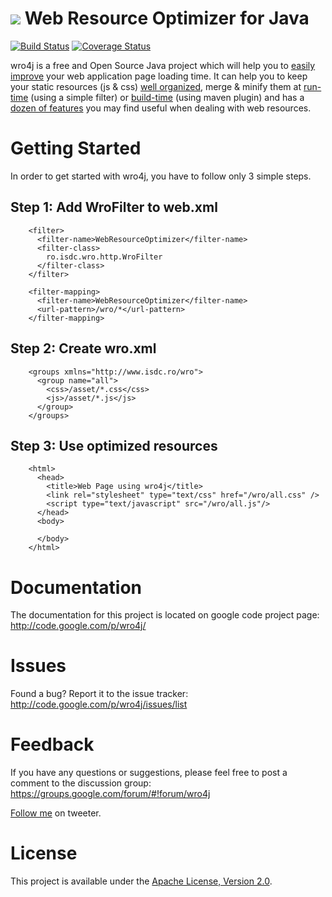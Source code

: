 # <img src="http://code.google.com/p/wro4j/logo"> Web Resource Optimizer for Java
[![Build Status](https://api.travis-ci.org/alexo/wro4j.png)](http://travis-ci.org/alexo/wro4j)
[![Coverage Status](https://coveralls.io/repos/alexo/wro4j/badge.png)](https://coveralls.io/r/alexo/wro4j)

wro4j is a free and Open Source Java project which will help you to [easily improve](http://alexo.github.com/wro4j) your web application page loading time. It can help you to keep your static resources (js & css) [well organized](http://code.google.com/p/wro4j/wiki/WroFileFormat), merge & minify them at [run-time](http://code.google.com/p/wro4j/wiki/Installation) (using a simple filter) or [build-time](http://code.google.com/p/wro4j/wiki/MavenPlugin) (using maven plugin) and has a [dozen of features](http://code.google.com/p/wro4j/wiki/Features) you may find useful when dealing with web resources.


# Getting Started


In order to get started with wro4j, you have to follow only 3 simple steps.


## Step 1: Add WroFilter to web.xml



		<filter>
		  <filter-name>WebResourceOptimizer</filter-name>
		  <filter-class>
			ro.isdc.wro.http.WroFilter
		  </filter-class>
		</filter>
		 
		<filter-mapping>
		  <filter-name>WebResourceOptimizer</filter-name>
		  <url-pattern>/wro/*</url-pattern>
		</filter-mapping>
		
## Step 2: Create wro.xml
		

		<groups xmlns="http://www.isdc.ro/wro">
		  <group name="all">
			<css>/asset/*.css</css>
			<js>/asset/*.js</js>
		  </group>
		</groups> 		
		
## Step 3: Use optimized resources

		<html>
		  <head>
			<title>Web Page using wro4j</title>
			<link rel="stylesheet" type="text/css" href="/wro/all.css" />
			<script type="text/javascript" src="/wro/all.js"/>
		  </head>
		  <body>
			
		  </body>
		</html>		

		
# Documentation

The documentation for this project is located on google code project page: http://code.google.com/p/wro4j/


# Issues

Found a bug? Report it to the issue tracker: http://code.google.com/p/wro4j/issues/list


# Feedback

If you have any questions or suggestions, please feel free to post a comment to the discussion group: https://groups.google.com/forum/#!forum/wro4j

[Follow me](http://twitter.com/#!/wro4j) on tweeter.


# License

This project is available under the [Apache License, Version 2.0](http://www.apache.org/licenses/LICENSE-2.0.html).
